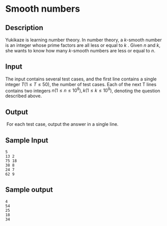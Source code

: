 # Smooth numbers

## Description

Yukikaze is learning number theory. In number theory, a $k$-smooth number is an integer whose prime factors are all less or equal to $k$ . Given $n$ and $k$, she wants to know how many $k$-smooth numbers are less or equal to $n$.

## Input

The input contains several test cases, and the first line contains a single integer $T(1≤T≤50)$, the number of test cases. Each of the next T lines contains two integers $n(1 \leq n \leq 10^9), k(1 \leq k \leq 10^9)$, denoting the question described above.

## Output

​	For each test case, output the answer in a single line.

## Sample Input

```
5
13 2
75 18
38 8
24 7
62 9
```

## Sample output

```
4
54
25
18
34
```

